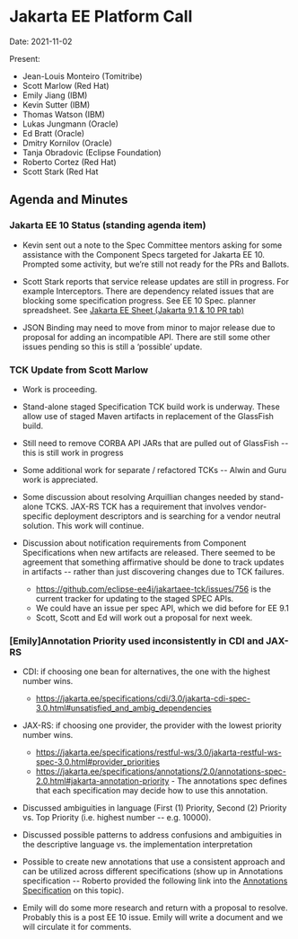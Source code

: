 # Jakarta EE Platform Call

Date: 2021-11-02

Present:

- Jean-Louis Monteiro (Tomitribe)
- Scott Marlow (Red Hat)
- Emily Jiang (IBM)
- Kevin Sutter (IBM)
- Thomas Watson (IBM)
- Lukas Jungmann (Oracle)
- Ed Bratt (Oracle)
- Dmitry Kornilov (Oracle)
- Tanja Obradovic (Eclipse Foundation)
- Roberto Cortez (Red Hat)
- Scott Stark (Red Hat

## Agenda and Minutes

### Jakarta EE 10 Status (standing agenda item)

* Kevin sent out a note to the Spec Committee mentors asking for some assistance with the Component Specs targeted for Jakarta EE 10.  Prompted some activity, but we’re still not ready for the PRs and Ballots.

* Scott Stark reports that service release updates are still in progress. For example Interceptors. There are dependency related issues that are blocking some specification progress. See EE 10 Spec. planner spreadsheet. See [Jakarta EE Sheet (Jakarta 9.1 & 10 PR tab)](https://docs.google.com/spreadsheets/d/1YTUpfdLZZrk2_UGwoX2w0seOCueRO3sQJIjWxpDAa7g/edit#gid=1392181805)

* JSON Binding may need to move from minor to major release due to proposal for adding an incompatible API. There are still some other issues pending so this is still a ‘possible’ update.

### TCK Update from Scott Marlow

* Work is proceeding.

* Stand-alone staged Specification TCK build work is underway. These allow use of staged Maven artifacts in replacement of the GlassFish build.

* Still need to remove CORBA API JARs that are pulled out of GlassFish -- this is still work in progress

* Some additional work for separate / refactored TCKs -- Alwin and Guru work is appreciated.

* Some discussion about resolving Arquillian changes needed by stand-alone TCKS. JAX-RS TCK has a requirement that involves vendor-specific deployment descriptors and is searching for a vendor neutral solution. This work will continue.

* Discussion about notification requirements from Component Specifications when new artifacts are released.  There seemed to be agreement that something affirmative should be done to track updates in artifacts -- rather than just discovering changes due to TCK failures. 
  * https://github.com/eclipse-ee4j/jakartaee-tck/issues/756 is the current tracker for updating to the staged SPEC APIs.
  * We could have an issue per spec API, which we did before for EE 9.1
  * Scott, Scott and Ed will work out a proposal for next week.

### [Emily]Annotation Priority used inconsistently in CDI and JAX-RS

* CDI: if choosing one bean for alternatives, the one with the highest number wins.
  * https://jakarta.ee/specifications/cdi/3.0/jakarta-cdi-spec-3.0.html#unsatisfied_and_ambig_dependencies

* JAX-RS: if choosing one provider, the provider with the lowest priority number wins. 
  * https://jakarta.ee/specifications/restful-ws/3.0/jakarta-restful-ws-spec-3.0.html#provider_priorities
  * https://jakarta.ee/specifications/annotations/2.0/annotations-spec-2.0.html#jakarta-annotation-priority - The annotations spec defines that each specification may decide how to use this annotation.

* Discussed ambiguities in language (First (1) Priority, Second (2) Priority vs. Top Priority (i.e. highest number -- e.g. 10000).

* Discussed possible patterns to address confusions and ambiguities in the descriptive language vs. the implementation interpretation

* Possible to create new annotations that use a consistent approach and can be utilized across different specifications (show up in Annotations specification -- Roberto provided the following link into the [Annotations Specification](https://jakarta.ee/specifications/annotations/2.0/annotations-spec-2.0.html#jakarta-annotation-priority) on this topic).

* Emily will do some more research and return with a proposal to resolve. Probably this is a post EE 10 issue. Emily will write a document and we will circulate it for comments.

